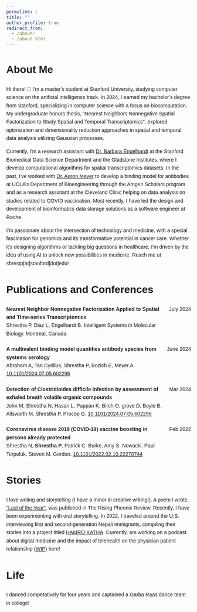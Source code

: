 ```yaml
---
permalink: /
title: ""
author_profile: true
redirect_from: 
  - /about/
  - /about.html
---
```

<head>
    <meta charset="UTF-8">
    <meta name="viewport" content="width=device-width, initial-scale=1.0">
    <title>Publications</title>
    <style>
        body {
            font-family: Arial, sans-serif;
            line-height: 1.6;
            margin: 20px;
        }
        .publication {
            display: flex;
            justify-content: space-between;
            align-items: flex-start;
            margin-bottom: 20px;
        }
        .publication-title {
            font-weight: bold;
        }
        .publication-details {
            flex-grow: 1;
            margin-right: 20px;
        }
        .publication-date {
            white-space: nowrap;
        }
    </style>
</head>

<div class="header">
  <h1>About Me</h1>
  <p>
  Hi there! 👋 I’m a master’s student at Stanford University, studying computer science on the artificial intelligence track. In 2024, I earned my bachelor’s degree from Stanford, specializing in computer science with a focus on biocomputation. My undergraduate honors thesis, "Nearest Neighbors Nonnegative Spatial Factorization to Study Spatial and Temporal Transcriptomics", explored optimization and dimensionality reduction approaches in spatial and temporal data analysis utilizing Gaussian processes.

  Currently, I’m a research assistant with <a href="https://profiles.stanford.edu/barbara-engelhardt">Dr. Barbara Engelhardt</a> at the Stanford Biomedical Data Science Department and the Gladstone Institutes, where I develop computational algorithms for spatial transcriptomics datasets. In the past, I've worked with <a href="https://samueli.ucla.edu/people/aaron-meyer/">Dr. Aaron Meyer</a> to develop a binding model for antibodies at UCLA’s Department of Bioengineering through the Amgen Scholars program and as a research assistant at the Cleveland Clinic helping on data analysis on studies related to COVID vaccination. Most recently, I have led the design and development of bioinformatics data storage solutions as a software engineer at Roche.

  I’m passionate about the intersection of technology and medicine, with a special fascination for genomics and its transformative potential in cancer care. Whether it's designing algorithms or tackling big questions in healthcare, I’m driven by the idea of using AI to unlock new possibilities in medicine. Reach me at shrestp[at]stanford[dot]edu!
  </p>
</div>

<h1>Publications and Conferences</h1>
    <div class="publication">
        <div class="publication-details">
            <div class="publication-title">Nearest Neighbor Nonnegative Factorization Applied to Spatial and Time-series Transcriptomics</div>
            <div>Shrestha P, Diaz L, Engelhardt B. Intelligent Systems in Molecular Biology. Montreal, Canada.</div>
        </div>
        <div class="publication-date">July 2024</div>
    </div>
    <div class="publication">
        <div class="publication-details">
            <div class="publication-title">A multivalent binding model quantifies antibody species from systems serology</div>
            <div>Abraham A, Tan Cyrillus, Shrestha P, Bozich E, Meyer A. <a href="https://doi.org/10.1101/2024.07.05.602296" target="_blank">10.1101/2024.07.05.602296</a></div>
        </div>
        <div class="publication-date">June 2024</div>
    </div>
    <div class="publication">
        <div class="publication-details">
            <div class="publication-title">Detection of Clostridioides difficile infection by assessment of exhaled breath volatile organic compounds</div>
            <div>John M, Shrestha N, Hasan L, Pappan K, Birch O, grove D, Boyle B, Allsworth M, Shrestha P, Procop G. <a href="https://doi.org/10.1101/2024.07.05.602296" target="_blank">10.1101/2024.07.05.602296</a></div>
        </div>
        <div class="publication-date">Mar 2024</div>
    </div>
    <div class="publication">
        <div class="publication-details">
            <div class="publication-title">Coronavirus disease 2019 (COVID-19) vaccine boosting in persons already protected</div>
            <div>Shrestha N, <b>Shrestha P</b>, Patrick C. Burke, Amy S. Nowacki, Paul Terpeluk, Steven M. Gordon. <a href="https://doi.org/10.1101/2022.02.10.22270744" target="_blank">10.1101/2022.02.10.22270744</a></div>
        </div>
        <div class="publication-date">Feb 2022</div>
    </div>

<div class="header">
  <h1>Stories</h1>
  <p>
  I love writing and storytelling (I have a minor in creative writing!). A poem I wrote, <a href="https://therisingphoenixreview.com/2023/01/09/last-of-the-year-by-priyanka-shrestha/"> "Last of the Year"</a>, was published in The Rising Pheonix Review. Recently, I have been experimenting with oral storytelling. In 2022, I traveled around the U.S. interviewing first and second-generation Nepali immigrants, compiling their stories into a project titled <a href="https://www.hamrokathacollection.com/">HAMRO KATHA</a>. Currently, am working on a podcast about digital medicine and the impact of telehealth on the physician patient relationship <a href="https://www.podbean.com/media/share/pb-vgtbc-17736d9?action=openEpisode&episodeId=pb24590041&episodeIdTag=vgtbc&podcastId=pbblog19813022&podcastIdTag=2b9hh&utm_campaign=admin_episode&utm_medium=dlink&utm_source=episode_share">(WIP)</a> here!
  </p>
</div>

<div class="header">
  <h1>Life</h1>
  <p>I danced competatively for four years and captained a Garba Raas dance team in college!</p>
</div>
